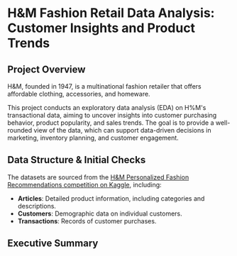 # H&M Fashion Retail Data Analysis: Customer Insights and Product Trends

## Project Overview

H&M, founded in 1947, is a multinational fashion retailer that offers affordable clothing, accessories, and homeware. 

This project conducts an exploratory data analysis (EDA) on H%M's transactional data, aiming to uncover insights into customer purchasing behavior, product popularity, and sales trends. The goal is to provide a well-rounded view of the data, which can support data-driven decisions in marketing, inventory planning, and customer engagement.

## Data Structure & Initial Checks

The datasets are sourced from the [H&M Personalized Fashion Recommendations competition on Kaggle](https://www.kaggle.com/competitions/h-and-m-personalized-fashion-recommendations/data), including:
- **Articles**: Detailed product information, including categories and descriptions.
- **Customers**: Demographic data on individual customers.
- **Transactions**: Records of customer purchases.

## Executive Summary

###